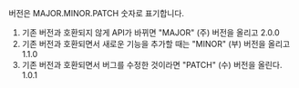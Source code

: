 버전은 MAJOR.MINOR.PATCH 숫자로 표기합니다.

1. 기존 버전과 호환되지 않게 API가 바뀌면 "MAJOR" (주) 버전을 올리고 2.0.0
2. 기존 버전과 호환되면서 새로운 기능을 추가할 때는 "MINOR" (부) 버전을 올리고 1.1.0
3. 기존 버전과 호환되면서 버그를 수정한 것이라면 "PATCH" (수) 버전을 올린다. 1.0.1
